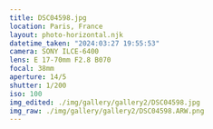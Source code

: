 ```yaml
---
title: DSC04598.jpg
location: Paris, France
layout: photo-horizontal.njk
datetime_taken: "2024:03:27 19:55:53"
camera: SONY ILCE-6400
lens: E 17-70mm F2.8 B070
focal: 38mm
aperture: 14/5
shutter: 1/200
iso: 100
img_edited: ./img/gallery/gallery2/DSC04598.jpg
img_raw: ./img/gallery/gallery2/DSC04598.ARW.png
---
```

